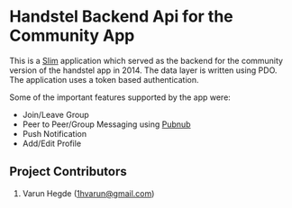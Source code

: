 # Handstel Backend Api for the Community App

This is a [Slim](https://www.slimframework.com/) application which served as the backend for the community version of the handstel app in 2014. The data layer is written using PDO. The application uses a token based authentication.

Some of the important features supported by the app were:
+ Join/Leave Group
+ Peer to Peer/Group Messaging using [Pubnub](https://www.pubnub.com/)
+ Push Notification
+ Add/Edit Profile

## Project Contributors

1. Varun Hegde (1hvarun@gmail.com)
